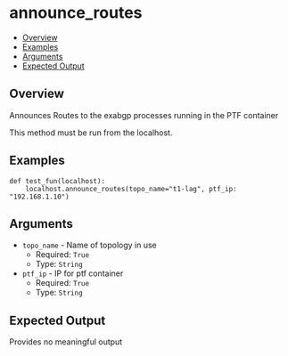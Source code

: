 # announce_routes

- [Overview](#overview)
- [Examples](#examples)
- [Arguments](#arguments)
- [Expected Output](#expected-output)

## Overview
Announces Routes to the exabgp processes running in the PTF container

This method must be run from the localhost.

## Examples
```
def test_fun(localhost):
    localhost.announce_routes(topo_name="t1-lag", ptf_ip: "192.168.1.10")
```

## Arguments
- `topo_name` - Name of topology in use
    - Required: `True`
    - Type: `String`
- `ptf_ip` - IP for ptf container
    - Required: `True`
    - Type: `String`

## Expected Output
Provides no meaningful output
